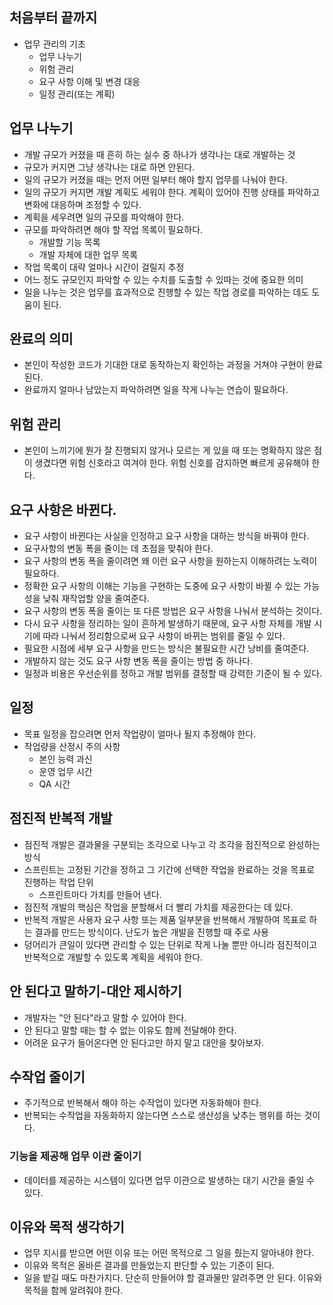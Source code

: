 ## 처음부터 끝까지
- 업무 관리의 기초
	- 업무 나누기
	- 위험 관리
	- 요구 사항 이해 및 변경 대응
	- 일정 관리(또는 계획)

## 업무 나누기
- 개발 규모가 커졌을 때 흔히 하는 실수 중 하나가 생각나는 대로 개발하는 것
- 규모가 커지면 그냥 생각나는 대로 하면 안된다.
- 일의 규모가 커졌을 때는 먼저 어떤 일부터 해야 할지 업무를 나눠야 한다.
- 일의 규모가 커지면 개발 계획도 세워야 한다. 계획이 있어야 진행 상태를 파악하고 변화에 대응하며 조정할 수 있다.
- 계획을 세우려면 일의 규모를 파악해야 한다.
- 규모를 파악하려면 해야 할 작업 목록이 필요하다.
	- 개발할 기능 목록
	- 개발 자체에 대한 업무 목록
- 작업 목록이 대략 얼마나 시간이 걸릴지 추정
- 어느 정도 규모인지 파악할 수 있는 수치를 도출할 수 있따는 것에 중요한 의미
- 일을 나누는 것은 업무를 효과적으로 진행할 수 있는 작업 경로를 파악하는 데도 도움이 된다.

## 완료의 의미
- 본인이 작성한 코드가 기대한 대로 동작하는지 확인하는 과정을 거쳐야 구현이 완료된다.
- 완료까지 얼마나 남았는지 파악하려면 일을 작게 나누는 연습이 필요하다.

## 위험 관리
- 본인이 느끼기에 뭔가 잘 진행되지 않거나 모르는 게 있을 때 또는 명확하지 않은 점이 생겼다면 위험 신호라고 여겨야 한다. 위험 신호를 감지하면 빠르게 공유해야 한다.

## 요구 사항은 바뀐다.
- 요구 사항이 바뀐다는 사실을 인정하고 요구 사항을 대하는 방식을 바꿔야 한다.
- 요구사항의 변동 폭을 줄이는 데 초점을 맞춰야 한다.
- 요구 사항의 변동 폭을 줄이려면 왜 이런 요구 사항을 원하는지 이해하려는 노력이 필요하다.
- 정확한 요구 사항의 이해는 기능을 구현하는 도중에 요구 사항이 바뀔 수 있는 가능성을 낮춰 재작업할 양을 줄여준다.
- 요구 사항의 변동 폭을 줄이는 또 다른 방법은 요구 사항을 나눠서 분석하는 것이다.
- 다시 요구 사항을 정리하는 일이 흔하게 발생하기 때문에, 요구 사항 자체를 개발 시기에 따라 나눠서 정리함으로써 요구 사항이 바뀌는 범위를 줄일 수 있다.
- 필요한 시점에 세부 요구 사항을 만드는 방식은 불필요한 시간 낭비를 줄여준다.
- 개발하지 않는 것도 요구 사항 변동 폭을 줄이는 방법 중 하나다.
- 일정과 비용은 우선순위를 정하고 개발 범위를 결정할 때 강력한 기준이 될 수 있다.

## 일정
- 목표 일정을 잡으려면 먼저 작업량이 얼마나 될지 추정해야 한다.
- 작업량을 산정시 주의 사항
	- 본인 능력 과신
	- 운영 업무 시간
	- QA 시간

## 점진적 반복적 개발
- 점진적 개발은 결과물을 구분되는 조각으로 나누고 각 조각을 점진적으로 완성하는 방식
- 스프린트는 고정된 기간을 정하고 그 기간에 선택한 작업을 완료하는 것을 목표로 진행하는 작업 단위
	- 스프린트마다 가치를 만들어 낸다.
- 점진적 개발의 핵심은 작업을 분할해서 더 빨리 가치를 제공한다는 데 있다.
- 반복적 개발은 사용자 요구 사항 또는 제품 일부분을 반복해서 개발하여 목표로 하는 결과를 만드는 방식이다. 난도가 높은 개발을 진행할 때 주로 사용
- 덩어리가 큰일이 있다면 관리할 수 있는 단위로 작게 나눌 뿐만 아니라 점진적이고 반복적으로 개발할 수 있도록 계획을 세워야 한다.

## 안 된다고 말하기-대안 제시하기
- 개발자는 "안 된다"라고 말할 수 있어야 한다.
- 안 된다고 말할 때는 할 수 없는 이유도 함께 전달해야 한다.
- 어려운 요구가 들어온다면 안 된다고만 하지 말고 대안을 찾아보자.

## 수작업 줄이기
- 주기적으로 반복해서 해야 하는 수작업이 있다면 자동화해야 한다.
- 반복되는 수작업을 자동화하지 않는다면 스스로 생산성을 낮추는 행위를 하는 것이다.

### 기능을 제공해 업무 이관 줄이기
- 데이터를 제공하는 시스템이 있다면 업무 이관으로 발생하는 대기 시간을 줄일 수 있다.

## 이유와 목적 생각하기
- 업무 지시를 받으면 어떤 이유 또는 어떤 목적으로 그 일을 줬는지 알아내야 한다.
- 이유와 목적은 올바른 결과를 만들었는지 판단할 수 있는 기준이 된다.
- 일을 밭길 때도 마찬가지다. 단순히 만들어야 할 결과물만 알려주면 안 된다. 이유와 목적을 함께 알려줘야 한다.